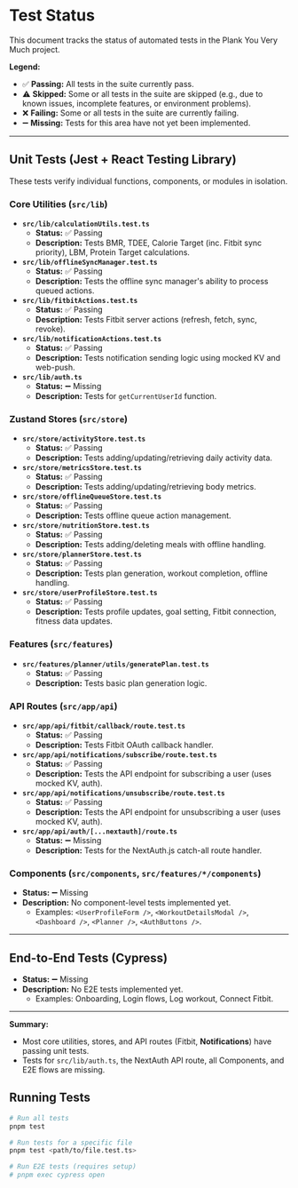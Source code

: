 # Test Status

This document tracks the status of automated tests in the Plank You Very Much project.

**Legend:**

*   ✅ **Passing:** All tests in the suite currently pass.
*   ⚠️ **Skipped:** Some or all tests in the suite are skipped (e.g., due to known issues, incomplete features, or environment problems).
*   ❌ **Failing:** Some or all tests in the suite are currently failing.
*   ➖ **Missing:** Tests for this area have not yet been implemented.

---

## Unit Tests (Jest + React Testing Library)

These tests verify individual functions, components, or modules in isolation.

### Core Utilities (`src/lib`)

*   **`src/lib/calculationUtils.test.ts`**
    *   **Status:** ✅ Passing
    *   **Description:** Tests BMR, TDEE, Calorie Target (inc. Fitbit sync priority), LBM, Protein Target calculations.
*   **`src/lib/offlineSyncManager.test.ts`**
    *   **Status:** ✅ Passing
    *   **Description:** Tests the offline sync manager's ability to process queued actions.
*   **`src/lib/fitbitActions.test.ts`**
    *   **Status:** ✅ Passing
    *   **Description:** Tests Fitbit server actions (refresh, fetch, sync, revoke).
*   **`src/lib/notificationActions.test.ts`**
    *   **Status:** ✅ Passing
    *   **Description:** Tests notification sending logic using mocked KV and web-push.
*   **`src/lib/auth.ts`**
    *   **Status:** ➖ Missing
    *   **Description:** Tests for `getCurrentUserId` function.

### Zustand Stores (`src/store`)

*   **`src/store/activityStore.test.ts`**
    *   **Status:** ✅ Passing
    *   **Description:** Tests adding/updating/retrieving daily activity data.
*   **`src/store/metricsStore.test.ts`**
    *   **Status:** ✅ Passing
    *   **Description:** Tests adding/updating/retrieving body metrics.
*   **`src/store/offlineQueueStore.test.ts`**
    *   **Status:** ✅ Passing
    *   **Description:** Tests offline queue action management.
*   **`src/store/nutritionStore.test.ts`** 
    *   **Status:** ✅ Passing
    *   **Description:** Tests adding/deleting meals with offline handling.
*   **`src/store/plannerStore.test.ts`**
    *   **Status:** ✅ Passing
    *   **Description:** Tests plan generation, workout completion, offline handling.
*   **`src/store/userProfileStore.test.ts`**
    *   **Status:** ✅ Passing
    *   **Description:** Tests profile updates, goal setting, Fitbit connection, fitness data updates.

### Features (`src/features`)

*   **`src/features/planner/utils/generatePlan.test.ts`**
    *   **Status:** ✅ Passing
    *   **Description:** Tests basic plan generation logic.

### API Routes (`src/app/api`)

*   **`src/app/api/fitbit/callback/route.test.ts`**
    *   **Status:** ✅ Passing
    *   **Description:** Tests Fitbit OAuth callback handler.
*   **`src/app/api/notifications/subscribe/route.test.ts`**
    *   **Status:** ✅ Passing
    *   **Description:** Tests the API endpoint for subscribing a user (uses mocked KV, auth).
*   **`src/app/api/notifications/unsubscribe/route.test.ts`**
    *   **Status:** ✅ Passing
    *   **Description:** Tests the API endpoint for unsubscribing a user (uses mocked KV, auth).
*   **`src/app/api/auth/[...nextauth]/route.ts`**
    *   **Status:** ➖ Missing
    *   **Description:** Tests for the NextAuth.js catch-all route handler.

### Components (`src/components`, `src/features/*/components`)

*   **Status:** ➖ Missing
*   **Description:** No component-level tests implemented yet.
    *   Examples: `<UserProfileForm />`, `<WorkoutDetailsModal />`, `<Dashboard />`, `<Planner />`, `<AuthButtons />`.

---

## End-to-End Tests (Cypress)

*   **Status:** ➖ Missing
*   **Description:** No E2E tests implemented yet.
    *   Examples: Onboarding, Login flows, Log workout, Connect Fitbit.

---

**Summary:**

*   Most core utilities, stores, and API routes (Fitbit, **Notifications**) have passing unit tests.
*   Tests for `src/lib/auth.ts`, the NextAuth API route, all Components, and E2E flows are missing.

## Running Tests

```bash
# Run all tests
pnpm test

# Run tests for a specific file
pnpm test <path/to/file.test.ts>

# Run E2E tests (requires setup)
# pnpm exec cypress open 
``` 